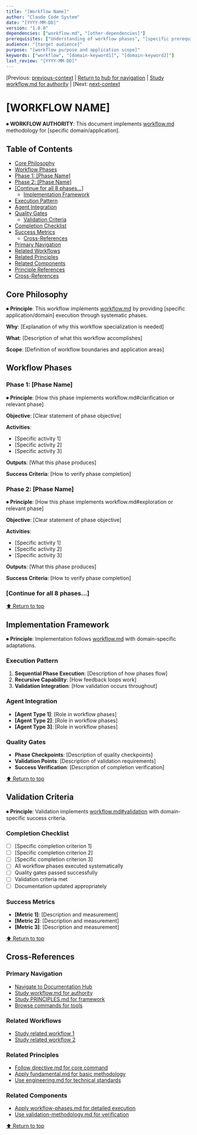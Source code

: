 ```yaml
---
title: "[Workflow Name]"
author: "Claude Code System"
date: "[YYYY-MM-DD]"
version: "1.0.0"
dependencies: ["workflow.md", "[other-dependencies]"]
prerequisites: ["Understanding of workflow phases", "[specific prerequisites]"]
audience: "[target audience]"
purpose: "[workflow purpose and application scope]"
keywords: ["workflow", "[domain-keyword1]", "[domain-keyword2]"]
last_review: "[YYYY-MM-DD]"
---
```


[Previous: [previous-context](previous-link.md) | [Return to hub for navigation](../index.md) | [Study workflow.md for authority](../principles/workflow.md) | [Next: [next-context](next-link.md)

# [WORKFLOW NAME]

⏺ **WORKFLOW AUTHORITY**: This document implements [workflow.md](../principles/workflow.md) methodology for [specific domain/application].

## Table of Contents
  - [Core Philosophy](#core-philosophy)
  - [Workflow Phases](#workflow-phases)
- [Phase 1: [Phase Name]](#phase-1-phase-name-)
- [Phase 2: [Phase Name]](#phase-2-phase-name-)
- [[Continue for all 8 phases...]](#-continue-for-all-8-phases-)
  - [Implementation Framework](#implementation-framework)
- [Execution Pattern](#execution-pattern)
- [Agent Integration](#agent-integration)
- [Quality Gates](#quality-gates)
  - [Validation Criteria](#validation-criteria)
- [Completion Checklist](#completion-checklist)
- [Success Metrics](#success-metrics)
  - [Cross-References](#cross-references)
- [Primary Navigation](#primary-navigation)
- [Related Workflows](#related-workflows)
- [Related Principles](#related-principles)
- [Related Components](#related-components)
- [Principle References](#principle-references)
- [Cross-References](#cross-references)

## Core Philosophy

⏺ **Principle**: This workflow implements [workflow.md](../principles/workflow.md) by providing [specific application/domain] execution through systematic phases.

**Why**: [Explanation of why this workflow specialization is needed]

**What**: [Description of what this workflow accomplishes]

**Scope**: [Definition of workflow boundaries and application areas]

## Workflow Phases

### Phase 1: [Phase Name]
⏺ **Principle**: [How this phase implements workflow.md#clarification or relevant phase]

**Objective**: [Clear statement of phase objective]

**Activities**:
- [Specific activity 1]
- [Specific activity 2]
- [Specific activity 3]

**Outputs**: [What this phase produces]

**Success Criteria**: [How to verify phase completion]

### Phase 2: [Phase Name]
⏺ **Principle**: [How this phase implements workflow.md#exploration or relevant phase]

**Objective**: [Clear statement of phase objective]

**Activities**:
- [Specific activity 1]
- [Specific activity 2]
- [Specific activity 3]

**Outputs**: [What this phase produces]

**Success Criteria**: [How to verify phase completion]

### [Continue for all 8 phases...]

[⬆ Return to top](#workflow-name)

## Implementation Framework

⏺ **Principle**: Implementation follows [workflow.md](../principles/workflow.md) with domain-specific adaptations.

### Execution Pattern
1. **Sequential Phase Execution**: [Description of how phases flow]
2. **Recursive Capability**: [How feedback loops work]
3. **Validation Integration**: [How validation occurs throughout]

### Agent Integration
- **[Agent Type 1]**: [Role in workflow phases]
- **[Agent Type 2]**: [Role in workflow phases]
- **[Agent Type 3]**: [Role in workflow phases]

### Quality Gates
- **Phase Checkpoints**: [Description of quality checkpoints]
- **Validation Points**: [Description of validation requirements]
- **Success Verification**: [Description of completion verification]

[⬆ Return to top](#workflow-name)

## Validation Criteria

⏺ **Principle**: Validation implements [workflow.md#validation](../principles/workflow.md#8-validation) with domain-specific success criteria.

### Completion Checklist
- [ ] [Specific completion criterion 1]
- [ ] [Specific completion criterion 2]
- [ ] [Specific completion criterion 3]
- [ ] All workflow phases executed systematically
- [ ] Quality gates passed successfully
- [ ] Validation criteria met
- [ ] Documentation updated appropriately

### Success Metrics
- **[Metric 1]**: [Description and measurement]
- **[Metric 2]**: [Description and measurement]
- **[Metric 3]**: [Description and measurement]

[⬆ Return to top](#workflow-name)

## Cross-References

### Primary Navigation
- [Navigate to Documentation Hub](../index.md)
- [Study workflow.md for authority](../principles/workflow.md)
- [Study PRINCIPLES.md for framework](../PRINCIPLES.md)
- [Browse commands for tools](../../commands/index.md)

### Related Workflows
- [Study related workflow 1](related-workflow-1.md)
- [Study related workflow 2](related-workflow-2.md)

### Related Principles
- [Follow directive.md for core command](../principles/directive.md)
- [Apply fundamental.md for basic methodology](../principles/fundamental.md)
- [Use engineering.md for technical standards](../principles/engineering.md)

### Related Components
- [Apply workflow-phases.md for detailed execution](../components/workflow-phases.md)
- [Use validation-methodology.md for verification](../principles/validation.md#validation-methodology)

[⬆ Return to top](#workflow-name)